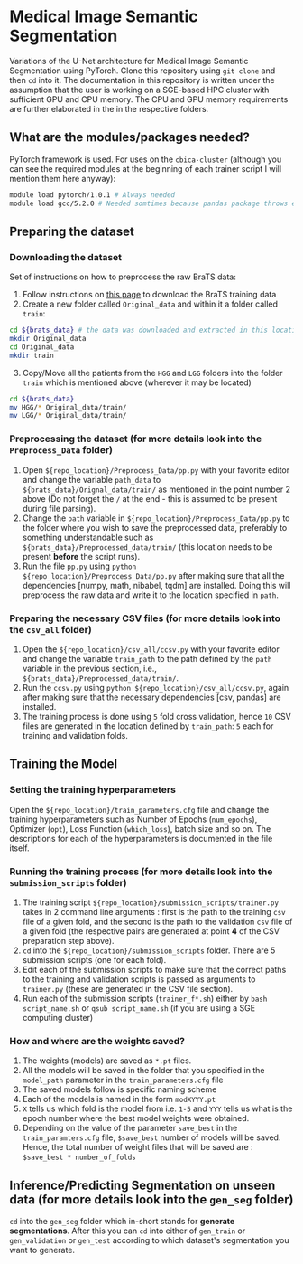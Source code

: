 # Medical Image Semantic Segmentation
Variations of the U-Net architecture for Medical Image Semantic Segmentation using PyTorch. Clone this repository using `git clone` and then `cd` into it. The documentation in this repository is written under the assumption that the user is working on a SGE-based HPC cluster with sufficient GPU and CPU memory. The CPU and GPU memory requirements are further elaborated in the in the respective folders. 

## What are the modules/packages needed?
PyTorch framework is used. For uses on the `cbica-cluster` (although you can see the required modules at the beginning of each trainer script I will mention them here anyway):

```bash
module load pytorch/1.0.1 # Always needed
module load gcc/5.2.0 # Needed somtimes because pandas package throws errors sometimes if this is not loaded 
```

## Preparing the dataset 

### Downloading the dataset
Set of instructions on how to preprocess the raw BraTS data:
1. Follow instructions on [this page](https://www.med.upenn.edu/cbica/brats2019/registration.html) to download the BraTS training data
2. Create a new folder called `Original_data` and within it a folder called `train`:
```bash
cd ${brats_data} # the data was downloaded and extracted in this location
mkdir Original_data
cd Original_data
mkdir train
```
3. Copy/Move all the patients from the `HGG` and `LGG` folders into the folder `train` which is mentioned above (wherever it may be located)
```bash
cd ${brats_data}
mv HGG/* Original_data/train/
mv LGG/* Original_data/train/
```

### Preprocessing the dataset (for more details look into the `Preprocess_Data` folder)
1. Open `${repo_location}/Preprocess_Data/pp.py` with your favorite editor and change the variable `path_data` to `${brats_data}/Orignal_data/train/` as mentioned in the point number 2 above (Do not forget the `/` at the end - this is assumed to be present during file parsing).
2. Change the `path` variable in `${repo_location}/Preprocess_Data/pp.py` to the folder where you wish to save the preprocessed data, preferably to something understandable such as `${brats_data}/Preprocessed_data/train/` (this location needs to be present **before** the script runs).
3. Run the file `pp.py` using `python ${repo_location}/Preprocess_Data/pp.py` after making sure that all the dependencies [numpy, math, nibabel, tqdm] are installed. Doing this will preprocess the raw data and write it to the location specified in `path`.

###  Preparing the necessary CSV files (for more details look into the `csv_all` folder)
1. Open the `${repo_location}/csv_all/ccsv.py` with your favorite editor and change the variable `train_path` to the path defined by the `path` variable in the previous section, i.e., `${brats_data}/Preprocessed_data/train/`.
2. Run the `ccsv.py` using `python ${repo_location}/csv_all/ccsv.py`, again after making sure that the necessary dependencies [csv, pandas] are installed.
3. The training process is done using `5` fold cross validation, hence `10` CSV files are generated in the location defined by `train_path`: `5` each for training and validation folds.

## Training the Model

### Setting the training hyperparameters
Open the `${repo_location}/train_parameters.cfg` file and change the training hyperparameters such as Number of Epochs (`num_epochs`), Optimizer (`opt`), Loss Function (`which_loss`), batch size and so on. The descriptions for each of the hyperparameters is documented in the file itself.

###  Running the training process (for more details look into the `submission_scripts` folder)
1. The training script `${repo_location}/submission_scripts/trainer.py` takes in 2 command line arguments : first is the path to the training `csv` file of a given fold, and the second is the path to the validation `csv` file of a given fold (the respective pairs are generated at point **4** of the CSV preparation step above).
2. `cd` into the `${repo_location}/submission_scripts` folder. There are 5 submission scripts (one for each fold).
3. Edit each of the submission scripts to make sure that the correct paths to the training and validation scripts is passed as arguments to `trainer.py` (these are generated in the CSV file section).
4. Run each of the submission scripts (`trainer_f*.sh`) either by `bash script_name.sh` or `qsub script_name.sh` (if you are using a SGE computing cluster)

###  How and where are the weights saved?
1. The weights (models) are saved as `*.pt` files.
2. All the models will be saved in the folder that you specified in the `model_path` parameter in the `train_parameters.cfg` file
3. The saved models follow is specific naming scheme
4. Each of the models is named in the form `modXYYY.pt`
5. `X` tells us which fold is the model from i.e. `1-5` and `YYY` tells us what is the epoch number where the best model weights were obtained.
6. Depending on the value of the parameter `save_best` in the `train_paramters.cfg` file, `$save_best` number of models will be saved. Hence, the total number of weight files that will be saved are : `$save_best * number_of_folds`

## Inference/Predicting Segmentation on unseen data (for more details look into the `gen_seg` folder)
`cd` into the `gen_seg` folder which in-short stands for **generate segmentations**. After this you can `cd` into either of `gen_train` or `gen_validation` or `gen_test` according to which dataset's segmentation you want to generate.
